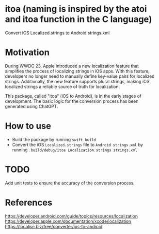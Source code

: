 # itoa (naming is inspired by the atoi and itoa function in the C language)
Convert iOS Localized.strings to Android strings.xml

# Motivation
During WWDC 23, Apple introduced a new localization feature that simplifies the process of localizing strings in iOS apps. 
With this feature, developers no longer need to manually define key-value pairs for localized strings. 
Additionally, the new feature supports plural strings, making iOS localized strings a reliable source of truth for localization.

This package, called "itoa" (iOS to Android), is in the early stages of development. 
The basic logic for the conversion process has been generated using ChatGPT.


# How to use
- Build the package by running `swift build`
- Convert the iOS `Localized.strings` file to `Android strings.xml` by running `.build/debug/itoa Localization.strings strings.xml`

# TODO
Add unit tests to ensure the accuracy of the conversion process.

# References
https://developer.android.com/guide/topics/resources/localization
https://developer.apple.com/documentation/xcode/localization
https://localise.biz/free/converter/ios-to-android
